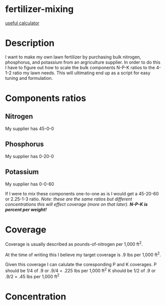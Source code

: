 # fertilizer-mixing

[useful calculator](https://www.omnicalculator.com/construction/fertilizer)

# Description
I want to make my own lawn fertilizer by purchasing bulk nitrogen, phosphorus, and potassium from an argriculture supplier. In order to do this I have to figure out how to scale the bulk components N-P-K ratios to the 4-1-2 ratio my lawn needs. This will ultimating end up as a script for easy tuning and formulation.

# Components ratios
## Nitrogen
My supplier has 45-0-0
## Phosphorus
My supplier has 0-20-0
## Potassium
My supplier has 0-0-60

If I were to mix these components one-to-one as is I would get a 45-20-60 or 2.25-1-3 ratio. *Note: these are the same ratios but different concentrations this will effect coverage (more on that later). **N-P-K is percent per weight!***

# Coverage
Coverage is usually described as pounds-of-nitrogen per 1,000 ft<sup>2</sup>.

At the time of writing this I believe my target coverage is .9 lbs per 1,000 ft<sup>2</sup>.

Given this coverage I can calulate the coresponding P and K coverages.
  P should be 1/4 of .9 or .9/4 = .225 lbs per 1,000 ft<sup>2</sup>
  K should be 1/2 of .9 or .9/2 = .45 lbs per 1,000 ft<sup>2</sup>
  
# Concentration

